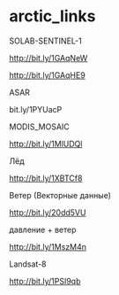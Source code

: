 # arctic_links

SOLAB-SENTINEL-1

http://bit.ly/1GAqNeW

http://bit.ly/1GAqHE9

ASAR

bit.ly/1PYUacP

MODIS_MOSAIC

http://bit.ly/1MlUDQl

Лёд

http://bit.ly/1XBTCf8

Ветер (Векторные данные)

http://bit.ly/20dd5VU

давление + ветер

http://bit.ly/1MszM4n

Landsat-8

http://bit.ly/1PSI9qb
